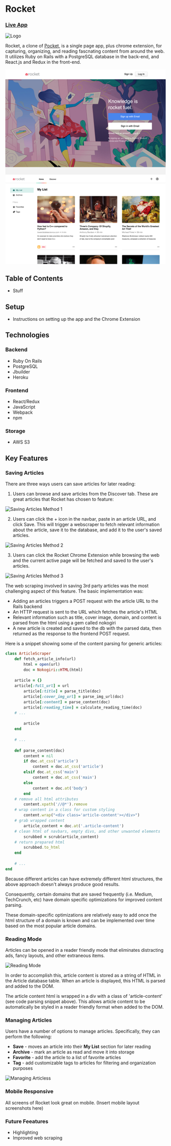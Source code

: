 # Rocket
### [Live App](https://rocket-kb.herokuapp.com/#/)
![Logo](https://github.com/kaycbas/rocket/blob/main/app/assets/images/rocket_logo_2.png)

Rocket, a clone of [Pocket](https://getpocket.com/), is a single page app, plus chrome extension, for capturing, organizing, and reading fascnating content from around the web. It utilizes Ruby on Rails with a PostgreSQL database in the back-end, and React.js and Redux in the front-end.

![Landing](https://github.com/kaycbas/rocket/blob/main/app/assets/images/readme/landing.png)
![List](https://github.com/kaycbas/rocket/blob/main/app/assets/images/readme/list.png)


## Table of Contents
- Stuff

## Setup
- Instructions on setting up the app and the Chrome Extension

## Technologies
### Backend
- Ruby On Rails
- PostgreSQL
- Jbuilder
- Heroku
### Frontend
- React/Redux
- JavaScript
- Webpack
- npm
### Storage
- AWS S3

## Key Features
### Saving Articles
There are three ways users can save articles for later reading:

1. Users can browse and save articles from the Discover tab. These are great articles that Rocket has chosen to feature:

![Saving Articles Method 1](https://github.com/kaycbas/rocket/blob/main/app/assets/images/readme/save_1.gif)

2. Users can click the + icon in the navbar, paste in an article URL, and click Save. This will trigger a webscraper to fetch relevant information about the article, save it to the database, and add it to the user's saved articles.

![Saving Articles Method 2](https://github.com/kaycbas/rocket/blob/main/app/assets/images/readme/save_2.gif)

3. Users can click the Rocket Chrome Extension while browsing the web and the current active page will be fetched and saved to the user's articles.

![Saving Articles Method 3](https://github.com/kaycbas/rocket/blob/main/app/assets/images/readme/save_3.gif)

The web scraping involved in saving 3rd party articles was the most challenging aspect of this feature. The basic implementation was:

- Adding an articles triggers a POST request with the article URL to the Rails backend
- An HTTP request is sent to the URL which fetches the article's HTML
- Relevant information such as title, cover image, domain, and content is parsed from the html using a gem called nokogiri
- A new article is created and saved to the db with the parsed data, then returned as the response to the frontend POST request.

Here is a snippet showing some of the content parsing for generic articles:

```ruby
class ArticleScraper
    def fetch_article_info(url)
        html = open(url)
        doc = Nokogiri::HTML(html)
        
	article = {}
	article[:full_url] = url
        article[:title] = parse_title(doc)
        article[:cover_img_url] = parse_img_url(doc)
        article[:content] = parse_content(doc)
        article[:reading_time] = calculate_reading_time(doc)
	# ...

        article
    end
	
    # ...
	
    def parse_content(doc)
        content = nil
        if doc.at_css('article')
            content = doc.at_css('article')
        elsif doc.at_css('main')
            content = doc.at_css('main')
        else
            content = doc.at('body')
        end
	# remove all html attributes
        content.xpath('//@*').remove 
	# wrap content in a class for custom styling
        content.wrap("<div class='article-content'></div>")
	# grab wrapped content
        article_content = doc.at('.article-content')
	# clean html of navbars, empty divs, and other unwanted elements
        scrubbed = scrub(article_content)
	# return prepared html
        scrubbed.to_html
    end
		
    # ...
end
```

Because different articles can have extremely different html structures, the above approach doesn't always produce good results. 

Consequently, certain domains that are saved frequently (i.e. Medium, TechCrunch, etc) have domain specific optimizations for improved content parsing. 

These domain-specific optimizations are relatively easy to add once the html structure of a domain is known and can be implemented over time based on the most popular article domains.

### Reading Mode
Articles can be opened in a reader friendly mode that eliminates distracting ads, fancy layouts, and other extraneous items.

![Reading Mode](https://github.com/kaycbas/rocket/blob/main/app/assets/images/readme/read.gif)

In order to accomplish this, article content is stored as a string of HTML in the Article database table. When an article is displayed, this HTML is parsed and added to the DOM.

The article content html is wrapped in a div with a class of 'article-content' (see code parsing snippet above). This allows article content to be automatically be styled in a reader friendly format when added to the DOM.

### Managing Articles
Users have a number of options to manage articles. Specifically, they can perform the following:

- **Save** - moves an article into their **My List** section for later reading
- **Archive** - mark an article as read and move it into storage
- **Favorite** - add the article to a list of favorite articles
- **Tag** - add customizable tags to articles for filtering and organization purposes

![Managing Articless](https://github.com/kaycbas/rocket/blob/main/app/assets/images/readme/manage.gif)

### Mobile Responsive
All screens of Rocket look great on mobile.
(Insert mobile layout screenshots here)

### Future Feeatures
- Highlighting
- Improved web scraping

